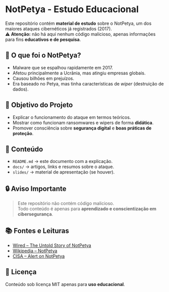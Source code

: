 # NotPetya - Estudo Educacional

Este repositório contém **material de estudo** sobre o NotPetya, um dos maiores ataques cibernéticos já registrados (2017).  
⚠️ **Atenção:** não há aqui nenhum código malicioso, apenas informações para fins **educativos e de pesquisa**.

## 📖 O que foi o NotPetya?

- Malware que se espalhou rapidamente em 2017.
- Afetou principalmente a Ucrânia, mas atingiu empresas globais.
- Causou bilhões em prejuízos.
- Era baseado no Petya, mas tinha características de *wiper* (destruição de dados).

## 🚀 Objetivo do Projeto

- Explicar o funcionamento do ataque em termos teóricos.
- Mostrar como funcionam ransomwares e wipers de forma **didática**.
- Promover consciência sobre **segurança digital** e **boas práticas de proteção**.

## 📂 Conteúdo

- `README.md` → este documento com a explicação.
- `docs/` → artigos, links e resumos sobre o ataque.
- `slides/` → material de apresentação (se houver).

## 🔒 Aviso Importante

> Este repositório não contém código malicioso.  
> Todo conteúdo é apenas para **aprendizado e conscientização em cibersegurança**.

## 📚 Fontes e Leituras

- [Wired – The Untold Story of NotPetya](https://www.wired.com/story/notpetya-cyberattack-ukraine-russia-code-crashed-the-world/)
- [Wikipedia – NotPetya](https://en.wikipedia.org/wiki/Petya_(malware)#NotPetya)
- [CISA – Alert on NotPetya](https://www.cisa.gov/news-events/alerts/2017/06/27/alert-notpetya-ransomware)

## 📜 Licença

Conteúdo sob licença MIT apenas para **uso educacional**.
